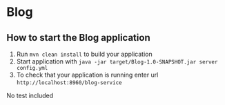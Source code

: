 # Blog

How to start the Blog application
---

1. Run `mvn clean install` to build your application
1. Start application with `java -jar target/Blog-1.0-SNAPSHOT.jar server config.yml`
1. To check that your application is running enter url `http://localhost:8960/blog-service`


No test included
